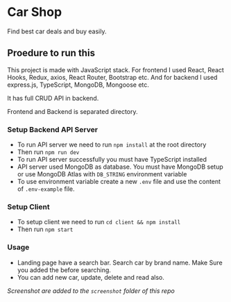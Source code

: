 # Car Shop

Find best car deals and buy easily.

## Proedure to run this

This project is made with JavaScript stack. For frontend I used React, React Hooks, Redux, axios, React Router, Bootstrap etc. And for backend I used express.js, TypeScript, MongoDB, Mongoose etc.

It has full CRUD API in backend.

Frontend and Backend is separated directory.

### Setup Backend API Server

- To run API server we need to run `npm install` at the root directory
- Then run `npm run dev`
- To run API server successfully you must have TypeScript installed
- API server used MongoDB as database. You must have MongoDB setup or use MongoDB Atlas with `DB_STRING` environment variable
- To use environment variable create a new `.env` file and use the content of `.env-example` file.

### Setup Client

- To setup client we need to run `cd client && npm install`
- Then run `npm start`

### Usage

- Landing page have a search bar. Search car by brand name. Make Sure you added the before searching.
- You can add new car, update, delete and read also.

_Screenshot are added to the `screenshot` folder of this repo_
